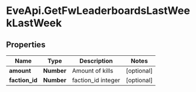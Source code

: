 # EveApi.GetFwLeaderboardsLastWeekLastWeek

## Properties
Name | Type | Description | Notes
------------ | ------------- | ------------- | -------------
**amount** | **Number** | Amount of kills | [optional] 
**faction_id** | **Number** | faction_id integer | [optional] 


